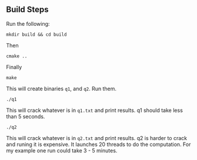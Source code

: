 ## Build Steps

Run the following:
```
mkdir build && cd build
```

Then
```
cmake ..
```

Finally
```
make
```

This will create binaries ```q1```, and ```q2```. Run them.


```
./q1
```
This will crack whatever is in ```q1.txt``` and print results.
q1 should take less than 5 seconds.


```
./q2
```

This will crack whatever is in ```q2.txt``` and print results.
q2 is harder to crack and runing it is expensive. It launches 20 threads to do the computation. For my example one run could take 3 - 5 minutes.